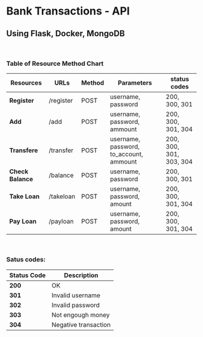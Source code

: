 # Bank Transactions - API

## Using Flask, Docker, MongoDB

<br>

### Table of Resource Method Chart

| Resources         | URLs      | Method | Parameters                              | status codes            |
| ----------------- | --------- | ------ | --------------------------------------- | ----------------------- |
| **Register**      | /register | POST   | username, password                      | 200, 300, 301           |
| **Add**           | /add      | POST   | username, password, ammount             | 200, 300, 301, 304      |
| **Transfere**     | /transfer | POST   | username, password, to_account, ammount | 200, 300, 301, 303, 304 |
| **Check Balance** | /balance  | POST   | username, password                      | 200, 300, 301           |
| **Take Loan**     | /takeloan | POST   | username, password, amount              | 200, 300, 301, 304      |
| **Pay Loan**      | /payloan  | POST   | username, password, amount              | 200, 300, 301, 304      |

<br>

### Satus codes:

| Status Code | Description          |
| ----------- | -------------------- |
| **200**     | OK                   |
| **301**     | Invalid username     |
| **302**     | Invalid password     |
| **303**     | Not engough money    |
| **304**     | Negative transaction |
